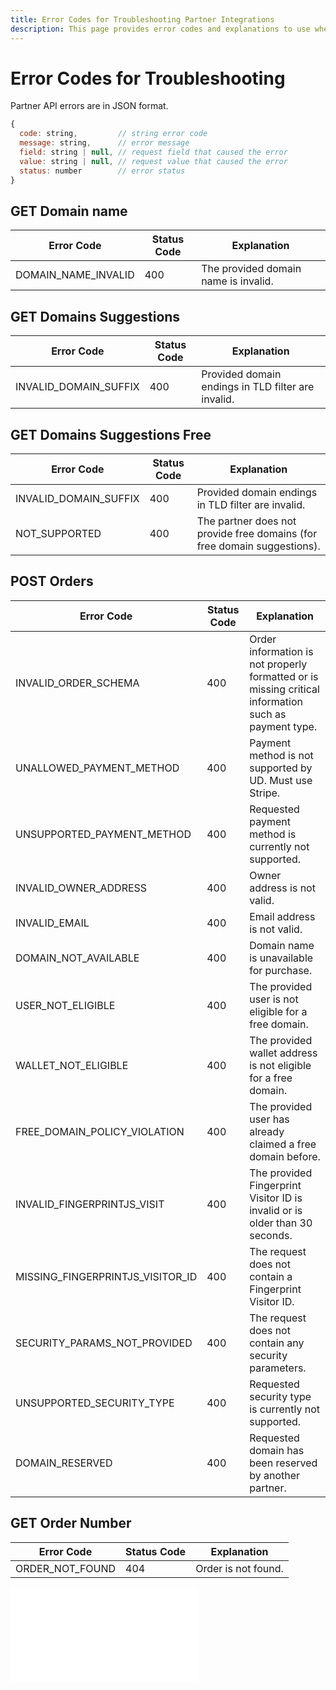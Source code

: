 ```yaml
---
title: Error Codes for Troubleshooting Partner Integrations
description: This page provides error codes and explanations to use when troubleshooting the partner API endpoints.
---
```


# Error Codes for Troubleshooting

Partner API errors are in JSON format.

```javascript
{
  code: string,         // string error code
  message: string,      // error message
  field: string | null, // request field that caused the error
  value: string | null, // request value that caused the error
  status: number        // error status
}
```

## GET Domain name

| Error Code                  | Status Code | Explanation               |
| --------------------------- | - | ----------------------------------- |
| DOMAIN\_NAME\_INVALID | 400 | The provided domain name is invalid. |

## GET Domains Suggestions

| Error Code                    | Status Code | Explanation                   |
| ----------------------------- | - | --------------------------------------- |
| INVALID\_DOMAIN\_SUFFIX | 400 | Provided domain endings in TLD filter are invalid. |

## GET **Domains Suggestions Free**

| Error Code                    | Status Code | Explanation                                                    |
| ----------------------------- | - | ------------------------------------------------------------------------ |
| INVALID\_DOMAIN\_SUFFIX | 400 | Provided domain endings in TLD filter are invalid.                                  |
| NOT\_SUPPORTED          | 400 | The partner does not provide free domains (for free domain suggestions). |

## POST **Orders**

| Error Code | Status Code | Explanation |
| - | - | - |
| INVALID\_ORDER\_SCHEMA | 400 | Order information is not properly formatted or is missing critical information such as payment type. |
| UNALLOWED\_PAYMENT\_METHOD | 400 | Payment method is not supported by UD. Must use Stripe. |
| UNSUPPORTED\_PAYMENT\_METHOD | 400 | Requested payment method is currently not supported. |
| INVALID\_OWNER\_ADDRESS | 400 | Owner address is not valid. |
| INVALID\_EMAIL | 400 | Email address is not valid. |
| DOMAIN\_NOT\_AVAILABLE | 400 | Domain name is unavailable for purchase. |
| USER\_NOT\_ELIGIBLE | 400 | The provided user is not eligible for a free domain. |
| WALLET\_NOT\_ELIGIBLE | 400 | The provided wallet address is not eligible for a free domain. |
| FREE\_DOMAIN\_POLICY\_VIOLATION | 400 | The provided user has already claimed a free domain before. |
| INVALID\_FINGERPRINTJS\_VISIT | 400 | The provided Fingerprint Visitor ID is invalid or is older than 30 seconds. |
| MISSING\_FINGERPRINTJS\_VISITOR\_ID | 400 | The request does not contain a Fingerprint Visitor ID. |
| SECURITY\_PARAMS\_NOT\_PROVIDED | 400 | The request does not contain any security parameters. |
| UNSUPPORTED\_SECURITY\_TYPE | 400 | Requested security type is currently not supported. |
| DOMAIN\_RESERVED | 400 | Requested domain has been reserved by another partner. |

## GET **Order Number**

| Error Code              | Status Code | Explanation         |
| ----------------------- | - | ------------------ |
| ORDER\_NOT\_FOUND | 404 | Order is not found. |

<embed src="/snippets/_discord.md" />
